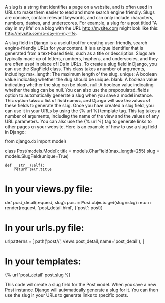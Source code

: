 A slug is a string that identifies a page on a website, and is often used in URLs to make them easier to read and more search engine friendly. Slugs are concise, contain relevant keywords, and can only include characters, numbers, dashes, and underscores. For example, a slug for a post titled "A day in my life" on a blog with the URL http://mysite.com might look like this: http://mysite.com/a-day-in-my-life.

A slug field in Django is a useful tool for creating user-friendly, search engine-friendly URLs for your content. It is a unique identifier that is generated from a text-based field, such as a title or description. Slugs are typically made up of letters, numbers, hyphens, and underscores, and they are often used in place of IDs in URLs.
To create a slug field in Django, you can use the SlugField class. This class takes a number of arguments, including:
max_length: The maximum length of the slug.
unique: A boolean value indicating whether the slug should be unique.
blank: A boolean value indicating whether the slug can be blank.
null: A boolean value indicating whether the slug can be null.
You can also use the prepopulated_fields option to automatically generate a slug when you save a model instance. This option takes a list of field names, and Django will use the values of these fields to generate the slug.
Once you have created a slug field, you can use it in your URLs by using the {% url %} template tag. This tag takes a number of arguments, including the name of the view and the values of any URL parameters. You can also use the {% url %} tag to generate links to other pages on your website.
Here is an example of how to use a slug field in Django:


from django.db import models

class Post(models.Model):
    title = models.CharField(max_length=255)
    slug = models.SlugField(unique=True)

    def __str__(self):
        return self.title

# In your views.py file:

def post_detail(request, slug):
    post = Post.objects.get(slug=slug)
    return render(request, 'post_detail.html', {'post': post})

# In your urls.py file:

urlpatterns = [
    path('post/<slug>/', views.post_detail, name='post_detail'),
]

# In your templates:

{% url 'post_detail' post.slug %}


This code will create a slug field for the Post model. When you save a new Post instance, Django will automatically generate a slug for it. You can then use the slug in your URLs to generate links to specific posts.

